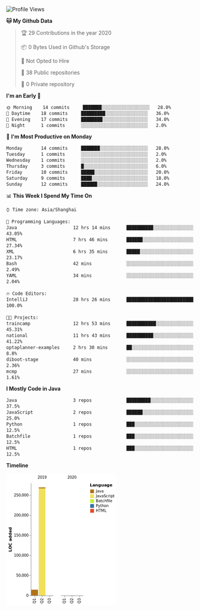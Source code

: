 <!--START_SECTION:waka-->
![Profile Views](http://img.shields.io/badge/Profile%20Views-13-blue)

**🐱 My Github Data** 

> 🏆 29 Contributions in the year 2020
 > 
> 📦 0 Bytes Used in Github's Storage 
 > 
> 🚫 Not Opted to Hire
 > 
> 📜 38 Public repositories
 > 
> 🔑 0 Private repository 
 > 
**I'm an Early 🐤** 

```text
🌞 Morning    14 commits     ███████░░░░░░░░░░░░░░░░░░   28.0% 
🌆 Daytime    18 commits     █████████░░░░░░░░░░░░░░░░   36.0% 
🌃 Evening    17 commits     ████████░░░░░░░░░░░░░░░░░   34.0% 
🌙 Night      1 commits      ░░░░░░░░░░░░░░░░░░░░░░░░░   2.0%

```
📅 **I'm Most Productive on Monday** 

```text
Monday       14 commits     ███████░░░░░░░░░░░░░░░░░░   28.0% 
Tuesday      1 commits      ░░░░░░░░░░░░░░░░░░░░░░░░░   2.0% 
Wednesday    1 commits      ░░░░░░░░░░░░░░░░░░░░░░░░░   2.0% 
Thursday     3 commits      █░░░░░░░░░░░░░░░░░░░░░░░░   6.0% 
Friday       10 commits     █████░░░░░░░░░░░░░░░░░░░░   20.0% 
Saturday     9 commits      ████░░░░░░░░░░░░░░░░░░░░░   18.0% 
Sunday       12 commits     ██████░░░░░░░░░░░░░░░░░░░   24.0%

```


📊 **This Week I Spend My Time On** 

```text
⌚︎ Time zone: Asia/Shanghai

💬 Programming Languages: 
Java                     12 hrs 14 mins      ██████████░░░░░░░░░░░░░░░   43.05% 
HTML                     7 hrs 46 mins       ██████░░░░░░░░░░░░░░░░░░░   27.34% 
XML                      6 hrs 35 mins       █████░░░░░░░░░░░░░░░░░░░░   23.17% 
Bash                     42 mins             ░░░░░░░░░░░░░░░░░░░░░░░░░   2.49% 
YAML                     34 mins             ░░░░░░░░░░░░░░░░░░░░░░░░░   2.04%

🔥 Code Editors: 
IntelliJ                 28 hrs 26 mins      █████████████████████████   100.0%

🐱‍💻 Projects: 
traincamp                12 hrs 53 mins      ███████████░░░░░░░░░░░░░░   45.31% 
national                 11 hrs 43 mins      ██████████░░░░░░░░░░░░░░░   41.22% 
optaplanner-examples     2 hrs 30 mins       ██░░░░░░░░░░░░░░░░░░░░░░░   8.8% 
diboot-stage             40 mins             ░░░░░░░░░░░░░░░░░░░░░░░░░   2.36% 
mcmp                     27 mins             ░░░░░░░░░░░░░░░░░░░░░░░░░   1.61%

```

**I Mostly Code in Java** 

```text
Java                     3 repos             █████████░░░░░░░░░░░░░░░░   37.5% 
JavaScript               2 repos             ██████░░░░░░░░░░░░░░░░░░░   25.0% 
Python                   1 repos             ███░░░░░░░░░░░░░░░░░░░░░░   12.5% 
Batchfile                1 repos             ███░░░░░░░░░░░░░░░░░░░░░░   12.5% 
HTML                     1 repos             ███░░░░░░░░░░░░░░░░░░░░░░   12.5%

```


**Timeline**

![Chart not found](https://github.com/2720851545/2720851545/blob/master/charts/bar_graph.png) 


<!--END_SECTION:waka-->
